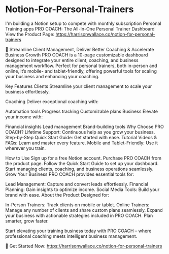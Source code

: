 # Notion-For-Personal-Trainers
I'm building a Notion setup to compete with monthly subscription Personal Training apps
PRO COACH: The All-In-One Personal Trainer Dashboard
View the Product Page: https://harrisonwallace.co/notion-for-personal-trainers

🚀 Streamline Client Management, Deliver Better Coaching & Accelerate Business Growth
PRO COACH is a 10-page customizable dashboard designed to integrate your entire client, coaching, and business management workflow. Perfect for personal trainers, both in-person and online, it’s mobile- and tablet-friendly, offering powerful tools for scaling your business and enhancing your coaching.

Key Features
Clients
Streamline your client management to scale your business effortlessly.

Coaching
Deliver exceptional coaching with:

Automation tools
Progress tracking
Customizable plans
Business
Elevate your income with:

Financial insights
Lead management
Brand-building tools
Why Choose PRO COACH?
Lifetime Support: Continuous help as you grow your business.
Step-by-Step Quick Start Guide: Get started with ease.
Tutorial Videos & FAQs: Learn and master every feature.
Mobile and Tablet-Friendly: Use it wherever you train.

How to Use
Sign up for a free Notion account.
Purchase PRO COACH from the product page.
Follow the Quick Start Guide to set up your dashboard.
Start managing clients, coaching, and business operations seamlessly.
Grow Your Business
PRO COACH provides essential tools for:

Lead Management: Capture and convert leads effortlessly.
Financial Planning: Gain insights to optimize income.
Social Media Tools: Build your brand with ease.
About the Product
Designed for:

In-Person Trainers: Track clients on mobile or tablet.
Online Trainers: Manage any number of clients and share custom plans seamlessly.
Expand your business with actionable strategies included in PRO COACH. Plan smarter, grow faster.

Start elevating your training business today with PRO COACH – where professional coaching meets intelligent business management.

🔗 Get Started Now: https://harrisonwallace.co/notion-for-personal-trainers
